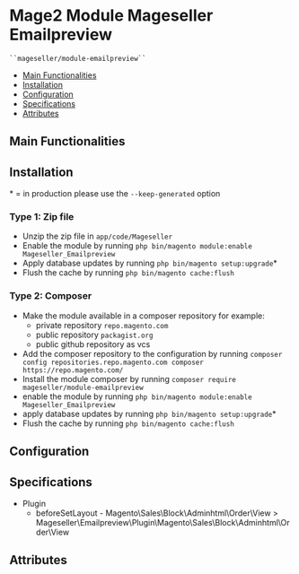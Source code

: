 # Mage2 Module Mageseller Emailpreview

    ``mageseller/module-emailpreview``

 - [Main Functionalities](#markdown-header-main-functionalities)
 - [Installation](#markdown-header-installation)
 - [Configuration](#markdown-header-configuration)
 - [Specifications](#markdown-header-specifications)
 - [Attributes](#markdown-header-attributes)


## Main Functionalities


## Installation
\* = in production please use the `--keep-generated` option

### Type 1: Zip file

 - Unzip the zip file in `app/code/Mageseller`
 - Enable the module by running `php bin/magento module:enable Mageseller_Emailpreview`
 - Apply database updates by running `php bin/magento setup:upgrade`\*
 - Flush the cache by running `php bin/magento cache:flush`

### Type 2: Composer

 - Make the module available in a composer repository for example:
    - private repository `repo.magento.com`
    - public repository `packagist.org`
    - public github repository as vcs
 - Add the composer repository to the configuration by running `composer config repositories.repo.magento.com composer https://repo.magento.com/`
 - Install the module composer by running `composer require mageseller/module-emailpreview`
 - enable the module by running `php bin/magento module:enable Mageseller_Emailpreview`
 - apply database updates by running `php bin/magento setup:upgrade`\*
 - Flush the cache by running `php bin/magento cache:flush`


## Configuration




## Specifications

 - Plugin
	- beforeSetLayout - Magento\Sales\Block\Adminhtml\Order\View > Mageseller\Emailpreview\Plugin\Magento\Sales\Block\Adminhtml\Order\View


## Attributes




